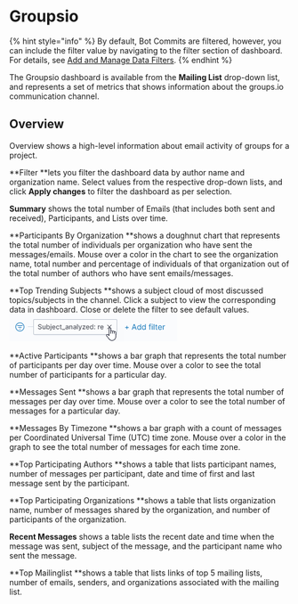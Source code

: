 # Groupsio

{% hint style="info" %}
By default, Bot Commits are filtered, however, you can include the filter value by navigating to the filter section of dashboard. For details, see [Add and Manage Data Filters](../../filter-data/add-and-manage-data-filters.md).
{% endhint %}

The Groupsio dashboard is available from the **Mailing List** drop-down list, and represents a set of metrics that shows information about the groups.io communication channel.

## Overview <a href="groups.io-groups.io-greater-than-overview" id="groups.io-groups.io-greater-than-overview"></a>

Overview shows a high-level information about email activity of groups for a project.

**Filter **lets you filter the dashboard data by author name and organization name. Select values from the respective drop-down lists, and click **Apply changes** to filter the dashboard as per selection.

**Summary** shows the total number of Emails (that includes both sent and received), Participants, and Lists over time.

**Participants By Organization **shows a doughnut chart that represents the total number of individuals per organization who have sent the messages/emails. Mouse over a color in the chart to see the organization name, total number and percentage of individuals of that organization out of the total number of authors who have sent emails/messages.

**Top Trending Subjects **shows a subject cloud of most discussed topics/subjects in the channel. Click a subject to view the corresponding data in dashboard. Close or delete the filter to see default values. ![](<../../../.gitbook/assets/clear filter.png>)&#x20;

**Active Participants **shows a bar graph that represents the total number of participants per day over time. Mouse over a color to see the total number of participants for a particular day.

**Messages Sent **shows a bar graph that represents the total number of messages per day over time. Mouse over a color to see the total number of messages for a particular day.

**Messages By Timezone **shows a bar graph with a count of messages per Coordinated Universal Time (UTC) time zone. Mouse over a color in the graph to see the total number of messages for each time zone.

**Top Participating Authors **shows a table that lists participant names, number of messages per participant, date and time of first and last message sent by the participant.

**Top Participating Organizations **shows a table that lists organization name, number of messages shared by the organization, and number of participants of the organization.

**Recent Messages** shows a table lists the recent date and time when the message was sent, subject of the message, and the participant name who sent the message.

**Top Mailinglist **shows a table that lists links of top 5 mailing lists, number of emails, senders, and organizations associated with the mailing list.
